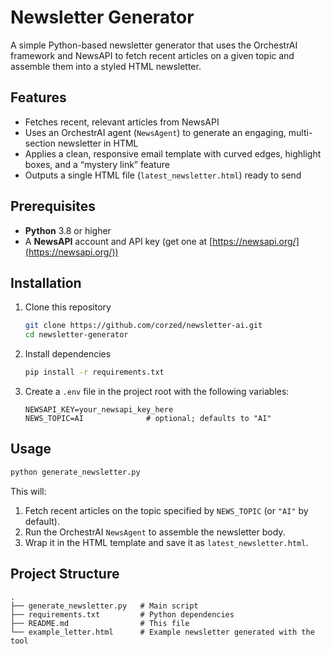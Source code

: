 # Newsletter Generator

A simple Python-based newsletter generator that uses the OrchestrAI framework and NewsAPI to fetch recent articles on a given topic and assemble them into a styled HTML newsletter.

## Features

- Fetches recent, relevant articles from NewsAPI
- Uses an OrchestrAI agent (`NewsAgent`) to generate an engaging, multi-section newsletter in HTML
- Applies a clean, responsive email template with curved edges, highlight boxes, and a “mystery link” feature
- Outputs a single HTML file (`latest_newsletter.html`) ready to send

## Prerequisites

- **Python** 3.8 or higher
- A **NewsAPI** account and API key (get one at [https://newsapi.org/](https://newsapi.org/))

## Installation

1. Clone this repository

   ```bash
   git clone https://github.com/corzed/newsletter-ai.git
   cd newsletter-generator
   ```

2. Install dependencies

   ```bash
   pip install -r requirements.txt
   ```

3. Create a `.env` file in the project root with the following variables:

   ```dotenv
   NEWSAPI_KEY=your_newsapi_key_here
   NEWS_TOPIC=AI              # optional; defaults to "AI"
   ```

## Usage

```bash
python generate_newsletter.py
```

This will:

1. Fetch recent articles on the topic specified by `NEWS_TOPIC` (or `"AI"` by default).
2. Run the OrchestrAI `NewsAgent` to assemble the newsletter body.
3. Wrap it in the HTML template and save it as `latest_newsletter.html`.

## Project Structure

```
.
├── generate_newsletter.py   # Main script
├── requirements.txt         # Python dependencies
├── README.md                # This file
└── example_letter.html      # Example newsletter generated with the tool
```

